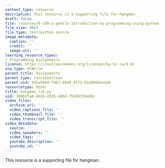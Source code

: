 ```yaml
---
content_type: resource
description: This resource is a supporting file for hangman.
draft: false
file: /courses/6-189-a-gentle-introduction-to-programming-using-python-january-iap-2011/380bdfa0bb26d3354d6d7510635be0bc_hangman_lib.py
file_size: 4083
file_type: text/python-source
image_metadata:
  caption: ''
  credit: ''
  image-alt: ''
learning_resource_types:
- Programming Assignments
license: https://creativecommons.org/licenses/by-nc-sa/4.0/
ocw_type: OCWFile
parent_title: Assignments
parent_type: CourseSection
parent_uid: 5d1a5094-f9b1-d4d4-bff1-91eb06deeed4
resourcetype: Other
title: hangman_lib.py
uid: 380bdfa0-bb26-d335-4d6d-7510635be0bc
video_files:
  archive_url: ''
  video_captions_file: ''
  video_thumbnail_file: ''
  video_transcript_file: ''
video_metadata:
  source: ''
  video_speakers: ''
  video_tags: ''
  youtube_description: ''
  youtube_id: ''
---
```

This resource is a supporting file for hangman.